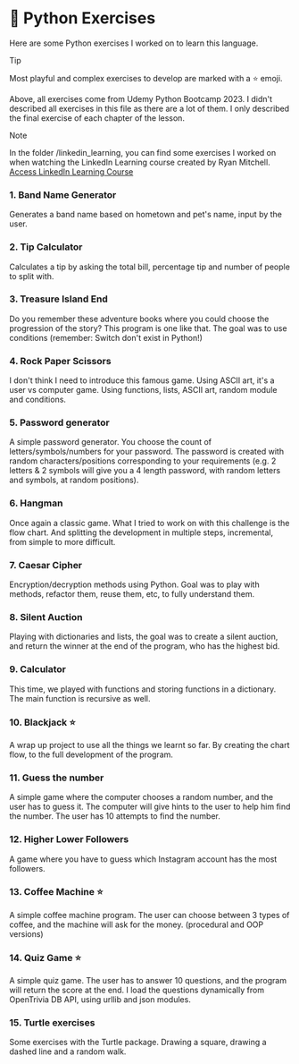 # :snake: Python Exercises

Here are some Python exercises I worked on to learn this language.

> [!TIP]
> Most playful and complex exercises to develop are marked with a :star: emoji.

Above, all exercises come from Udemy Python Bootcamp 2023. I didn't described all exercises in this file as there are a
lot of them. I only described the final exercise of each chapter of the lesson.

> [!NOTE]
> In the folder /linkedin_learning, you can find some exercises I worked on when watching the LinkedIn
> Learning course created by Ryan Mitchell.   
> [Access LinkedIn Learning Course](https://www.linkedin.com/learning-login/share?forceAccount=false&redirect=https%3A%2F%2Fwww.linkedin.com%2Flearning%2Fpython-essential-training-18764650%3Ftrk%3Dshare_ent_url%26shareId%3DhOmHTWo6ScGy%252BMAJ0b8lEQ%253D%253D)

### 1. Band Name Generator

Generates a band name based on hometown and pet's name, input by the user.

### 2. Tip Calculator

Calculates a tip by asking the total bill, percentage tip and number of people to split with.

### 3. Treasure Island End

Do you remember these adventure books where you could choose the progression of the story? This program is one like
that. The goal was to use conditions (remember: Switch don't exist in Python!)

### 4. Rock Paper Scissors

I don't think I need to introduce this famous game. Using ASCII art, it's a user vs computer game. Using functions,
lists, ASCII art, random module and conditions.

### 5. Password generator

A simple password generator. You choose the count of letters/symbols/numbers for your password. The password is created
with random characters/positions corresponding to your requirements (e.g. 2 letters & 2 symbols will give you a 4 length
password, with random letters and symbols, at random positions).

### 6. Hangman

Once again a classic game. What I tried to work on with this challenge is the flow chart. And splitting the development
in multiple steps, incremental, from simple to more difficult.

### 7. Caesar Cipher

Encryption/decryption methods using Python. Goal was to play with methods, refactor them, reuse them, etc, to fully
understand them.

### 8. Silent Auction

Playing with dictionaries and lists, the goal was to create a silent auction, and return the winner at the end of the
program, who has the highest bid.

### 9. Calculator

This time, we played with functions and storing functions in a dictionary. The main function is recursive as well.

### 10. Blackjack :star:

A wrap up project to use all the things we learnt so far. By creating the chart flow, to the full development of the
program.

### 11. Guess the number

A simple game where the computer chooses a random number, and the user has to guess it. The computer will give hints to
the user to help him find the number. The user has 10 attempts to find the number.

### 12. Higher Lower Followers

A game where you have to guess which Instagram account has the most followers.

### 13. Coffee Machine :star:

A simple coffee machine program. The user can choose between 3 types of coffee, and the machine will ask for the
money. (procedural and OOP versions)

### 14. Quiz Game :star:

A simple quiz game. The user has to answer 10 questions, and the program will return the score at the end. I load the
questions dynamically from OpenTrivia DB API, using urllib and json modules.

### 15. Turtle exercises

Some exercises with the Turtle package. Drawing a square, drawing a dashed line and a random walk.